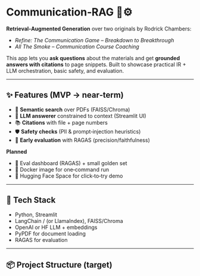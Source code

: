 # Communication‑RAG 📜⚙️

**Retrieval‑Augmented Generation** over two originals by Rodrick Chambers:
- *Refine: The Communication Game – Breakdown to Breakthrough*
- *All The Smoke – Communication Course Coaching*

This app lets you **ask questions** about the materials and get **grounded answers with citations** to page snippets. Built to showcase practical IR + LLM orchestration, basic safety, and evaluation.

---

## ✨ Features (MVP → near‑term)
- 🔎 **Semantic search** over PDFs (FAISS/Chroma)
- 🧠 **LLM answerer** constrained to context (Streamlit UI)
- 📚 **Citations** with file + page numbers
- 🛡️ **Safety checks** (PII & prompt‑injection heuristics)
- 📏 **Early evaluation** with RAGAS (precision/faithfulness)

**Planned**
- 🧪 Eval dashboard (RAGAS) + small golden set
- 🐳 Docker image for one‑command run
- 🚀 Hugging Face Space for click‑to‑try demo

---

## 🧰 Tech Stack
- Python, Streamlit
- LangChain / (or LlamaIndex), FAISS/Chroma
- OpenAI or HF LLM + embeddings
- PyPDF for document loading
- RAGAS for evaluation

---

## 📦 Project Structure (target)

